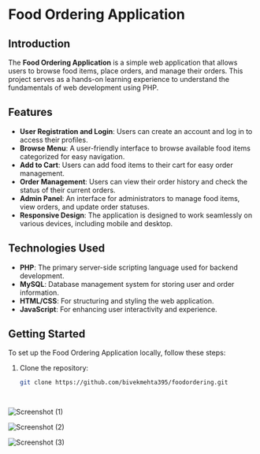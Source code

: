# Food Ordering Application

## Introduction

The **Food Ordering Application** is a simple web application that allows users to browse food items, place orders, and manage their orders. This project serves as a hands-on learning experience to understand the fundamentals of web development using PHP.

## Features

- **User Registration and Login**: Users can create an account and log in to access their profiles.
- **Browse Menu**: A user-friendly interface to browse available food items categorized for easy navigation.
- **Add to Cart**: Users can add food items to their cart for easy order management.
- **Order Management**: Users can view their order history and check the status of their current orders.
- **Admin Panel**: An interface for administrators to manage food items, view orders, and update order statuses.
- **Responsive Design**: The application is designed to work seamlessly on various devices, including mobile and desktop.

## Technologies Used

- **PHP**: The primary server-side scripting language used for backend development.
- **MySQL**: Database management system for storing user and order information.
- **HTML/CSS**: For structuring and styling the web application.
- **JavaScript**: For enhancing user interactivity and experience.

## Getting Started

To set up the Food Ordering Application locally, follow these steps:
1. Clone the repository:
   ```bash
   git clone https://github.com/bivekmehta395/foodordering.git

  
  ![Screenshot (1)](https://github.com/user-attachments/assets/f191a8b9-a468-4539-8e0e-91db3f36b54d)
  
  ![Screenshot (2)](https://github.com/user-attachments/assets/13627c3b-91a5-44fc-851e-7dcf3edc1912)
  
  ![Screenshot (3)](https://github.com/user-attachments/assets/9e5577cd-735d-4240-90aa-58ef7c9b7376)




   

